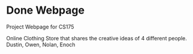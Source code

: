 # Done Webpage
Project Webpage for CS175 

Online Clothing Store that shares the creative ideas of 4 different people. 
Dustin, Owen, Nolan, Enoch


